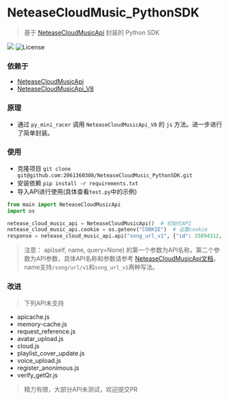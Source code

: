 # NeteaseCloudMusic_PythonSDK
> 基于 [ NeteaseCloudMusicApi](https://github.com/Binaryify/NeteaseCloudMusicApi) 封装的 Python SDK

![](https://img.shields.io/badge/py_mini_racer-@0.6.0-red.svg)
![License](https://img.shields.io/badge/license-MIT-yellow)

### 依赖于
- [ NeteaseCloudMusicApi](https://github.com/Binaryify/NeteaseCloudMusicApi)
- [ NeteaseCloudMusicApi_V8 ](https://github.com/2061360308/NeteaseCloudMusicApi_V8)

### 原理
- 通过 `py_mini_racer` 调用 `NeteaseCloudMusicApi_V8` 的 `js` 方法。进一步进行了简单封装。

### 使用
- 克隆项目 `git clone git@github.com:2061360308/NeteaseCloudMusic_PythonSDK.git`
- 安装依赖 `pip install -r requirements.txt`
- 导入API进行使用(具体查看`test.py`中的示例)
```python
from main import NeteaseCloudMusicApi
import os

netease_cloud_music_api = NeteaseCloudMusicApi()  # 初始化API
netease_cloud_music_api.cookie = os.getenv("COOKIE")  # 设置cookie
response = netease_cloud_music_api.api("song_url_v1", {"id": 33894312, "level": "exhigh"})  # 调用API

```

> 注意： api(self, name, query=None) 的第一个参数为API名称，第二个参数为API参数，具体API名称和参数请参考 [NeteaseCloudMusicApi文档](https://docs.neteasecloudmusicapi.binaryify.com)，name支持`/song/url/v1`和`song_url_v1`两种写法。


### 改进
> 下列API未支持
> 
- apicache.js
- memory-cache.js
- request_reference.js
- avatar_upload.js
- cloud.js
- playlist_cover_update.js
- voice_upload.js
- register_anonimous.js
- verify_getQr.js

> 精力有限，大部分API未测试，欢迎提交PR
